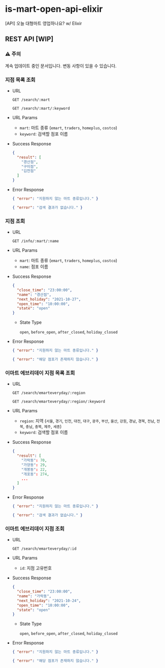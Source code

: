 # is-mart-open-api-elixir

[API] 오늘 대형마트 영업하나요? w/ Elixir

## REST API [WIP]

### :warning: 주의

계속 업데이트 중인 문서입니다. 변동 사항이 있을 수 있습니다.

### 지점 목록 조회

- URL

  `GET /search/:mart`

  `GET /search/:mart/:keyword`

- URL Params
  
  - `mart`: 마트 종류 (`emart`, `traders`, `homeplus`, `costco`)
  - `keyword`: 검색할 점포 이름

- Success Response

  ```json
  {
    "result": [
      "경산점",
      "구미점",
      "김천점"
    ]
  }
  ```

- Error Response

  ```json
  { "error": "지원하지 않는 마트 종류입니다." }
  ```

  ```json
  { "error": "검색 결과가 없습니다." }
  ```

### 지점 조회

- URL

  `GET /info/:mart/:name`

- URL Params
  
  - `mart`: 마트 종류 (`emart`, `traders`, `homeplus`, `costco`)
  - `name`: 점포 이름

- Success Response

  ```json
  {
    "close_time": "23:00:00",
    "name": "경산점",
    "next_holiday": "2021-10-27",
    "open_time": "10:00:00",
    "state": "open"
  }
  ```

  - State Type
  
    `open`, `before_open`, `after_closed`, `holiday_closed`

- Error Response

  ```json
  { "error": "지원하지 않는 마트 종류입니다." }
  ```

  ```json
  { "error": "해당 점포가 존재하지 않습니다." }
  ```

### 이마트 에브리데이 지점 목록 조회

- URL

  `GET /search/emarteveryday/:region`

  `GET /search/emarteveryday/:region/:keyword`

- URL Params
  
  - `region`: 지역 (`서울`, `경기`, `인천`, `대전`, `대구`, `광주`, `부산`, `울산`, `강원`, `경남`, `경북`, `전남`, `전북`, `충남`, `충북`, `제주`, `세종`)
  - `keyword`: 검색할 점포 이름

- Success Response

  ```json
  {
    "result": [
      "가락동": 70,
      "가양동": 29,
      "개봉동": 22,
      "개포동": 274,
      ...
    ]
  }
  ```

- Error Response

  ```json
  { "error": "지원하지 않는 마트 종류입니다." }
  ```

  ```json
  { "error": "검색 결과가 없습니다." }
  ```

### 이마트 에브리데이 지점 조회

- URL

  `GET /search/emarteveryday/:id`

- URL Params
  
  - `id`: 지점 고유번호

- Success Response

  ```json
  {
    "close_time": "23:00:00",
    "name": "가락동",
    "next_holiday": "2021-10-24",
    "open_time": "10:00:00",
    "state": "open"
  }
  ```

  - State Type
  
    `open`, `before_open`, `after_closed`, `holiday_closed`

- Error Response

  ```json
  { "error": "지원하지 않는 마트 종류입니다." }
  ```

  ```json
  { "error": "해당 점포가 존재하지 않습니다." }
  ```
